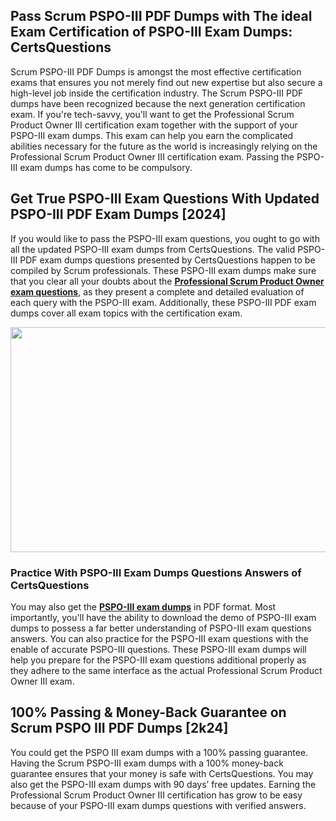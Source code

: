 <h2>Pass Scrum PSPO-III PDF Dumps with The ideal Exam Certification of PSPO-III Exam Dumps: CertsQuestions</h2>
<p>Scrum PSPO-III PDF Dumps is amongst the most effective certification exams that ensures you not merely find out new expertise but also secure a high-level job inside the certification industry. The Scrum PSPO-III PDF dumps have been recognized because the next generation certification exam. If you're tech-savvy, you'll want to get the Professional Scrum Product Owner III certification exam together with the support of your PSPO-III exam dumps. This exam can help you earn the complicated abilities necessary for the future as the world is increasingly relying on the Professional Scrum Product Owner III certification exam. Passing the PSPO-III exam dumps has come to be compulsory.</p>
<h2>Get True PSPO-III Exam Questions With Updated PSPO-III PDF Exam Dumps [2024]</h2>
<p>If you would like to pass the PSPO-III exam questions, you ought to go with all the updated PSPO-III exam dumps from CertsQuestions. The valid PSPO-III PDF exam dumps questions presented by CertsQuestions happen to be compiled by Scrum professionals. These PSPO-III exam dumps make sure that you clear all your doubts about the <strong><a href="https://www.certsquestions.com/professional-scrum-product-owner-certification.html">Professional Scrum Product Owner exam questions</a></strong>, as they present a complete and detailed evaluation of each query with the PSPO-III exam. Additionally, these PSPO-III PDF exam dumps cover all exam topics with the certification exam.</p>
<p><img style="display: block; margin-left: auto; margin-right: auto;" src="https://i.imgur.com/53zZ4Bb.png" alt="" width="720" height="360" /></p>
<h3>Practice With PSPO-III Exam Dumps Questions Answers of CertsQuestions</h3>
<p>You may also get the <a href="https://www.certsquestions.com/PSPO-III-pdf-dumps.html"><strong>PSPO-III exam dumps</strong></a> in PDF format. Most importantly, you'll have the ability to download the demo of PSPO-III exam dumps to possess a far better understanding of PSPO-III exam questions answers. You can also practice for the PSPO-III exam questions with the enable of accurate PSPO-III questions. These PSPO-III exam dumps will help you prepare for the PSPO-III exam questions additional properly as they adhere to the same interface as the actual Professional Scrum Product Owner III exam.</p>
<h2>100% Passing &amp; Money-Back Guarantee on Scrum PSPO III PDF Dumps [2k24]</h2>
<p>You could get the PSPO III exam dumps with a 100% passing guarantee. Having the Scrum PSPO-III exam dumps with a 100% money-back guarantee ensures that your money is safe with CertsQuestions. You may also get the PSPO-III exam dumps with 90 days&rsquo; free updates. Earning the Professional Scrum Product Owner III certification has grow to be easy because of your PSPO-III exam dumps questions with verified answers.</p>

